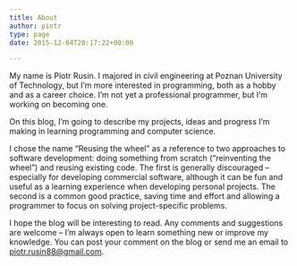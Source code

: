 ```yaml
---
title: About
author: piotr
type: page
date: 2015-12-04T20:17:22+00:00

---
```

My name is Piotr Rusin. I majored in civil engineering at Poznan University of Technology, but I&#8217;m more interested in programming, both as a hobby and as a career choice. I&#8217;m not yet a professional programmer, but I&#8217;m working on becoming one.

On this blog, I&#8217;m going to describe my projects, ideas and progress I&#8217;m making in learning programming and computer science.

I chose the name &#8220;Reusing the wheel&#8221; as a reference to two approaches to software development: doing something from scratch (&#8220;reinventing the wheel&#8221;) and reusing existing code. The first is generally discouraged &#8211; especially for developing commercial software, although it can be fun and useful as a learning experience when developing personal projects. The second is a common good practice, saving time and effort and allowing a programmer to focus on solving project-specific problems.

I hope the blog will be interesting to read. Any comments and suggestions are welcome &#8211; I&#8217;m always open to learn something new or improve my knowledge. You can post your comment on the blog or send me an email to <piotr.rusin88@gmail.com>.